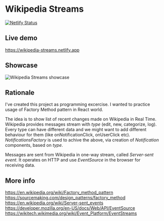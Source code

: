 # Wikipedia Streams

[![Netlify Status](https://api.netlify.com/api/v1/badges/e554302f-c035-48d3-a595-4daae4915491/deploy-status)](https://app.netlify.com/sites/wikipedia-streams/deploys)

## Live demo

https://wikipedia-streams.netlify.app

## Showcase

![Wikipedia Streams showcase](showcase.gif)

## Rationale

I've created this project as programming excercise. I wanted to practice usage of Factory Method pattern in React world.

The idea is to show list of recent changes made on Wikipedia in Real Time. Wikipedia provides messages stream with _type_ (edit, new, categorize, log). Every type can have different data and we might want to add different behaviour for them (like onNotificationClick, onUserClick etc). _NotificationsFactory_ is used to achive the above, via creation of _Notification_ components, based on _type_.

Messages are sent from Wikipedia in one-way stream, called _Server-sent event_. It operates on HTTP and use _EventSource_ in the browser for receiving data.

## More info

https://en.wikipedia.org/wiki/Factory_method_pattern  
https://sourcemaking.com/design_patterns/factory_method  
https://en.wikipedia.org/wiki/Server-sent_events  
https://developer.mozilla.org/en-US/docs/Web/API/EventSource  
https://wikitech.wikimedia.org/wiki/Event_Platform/EventStreams
